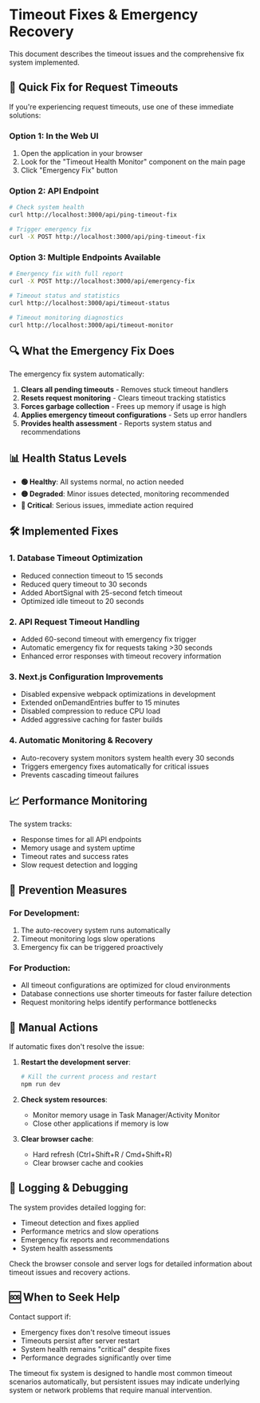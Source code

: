 # Timeout Fixes & Emergency Recovery

This document describes the timeout issues and the comprehensive fix system implemented.

## 🚨 Quick Fix for Request Timeouts

If you're experiencing request timeouts, use one of these immediate solutions:

### Option 1: In the Web UI
1. Open the application in your browser
2. Look for the "Timeout Health Monitor" component on the main page
3. Click "Emergency Fix" button

### Option 2: API Endpoint
```bash
# Check system health
curl http://localhost:3000/api/ping-timeout-fix

# Trigger emergency fix
curl -X POST http://localhost:3000/api/ping-timeout-fix
```

### Option 3: Multiple Endpoints Available
```bash
# Emergency fix with full report
curl -X POST http://localhost:3000/api/emergency-fix

# Timeout status and statistics  
curl http://localhost:3000/api/timeout-status

# Timeout monitoring diagnostics
curl http://localhost:3000/api/timeout-monitor
```

## 🔍 What the Emergency Fix Does

The emergency fix system automatically:

1. **Clears all pending timeouts** - Removes stuck timeout handlers
2. **Resets request monitoring** - Clears timeout tracking statistics
3. **Forces garbage collection** - Frees up memory if usage is high
4. **Applies emergency timeout configurations** - Sets up error handlers
5. **Provides health assessment** - Reports system status and recommendations

## 📊 Health Status Levels

- **🟢 Healthy**: All systems normal, no action needed
- **🟡 Degraded**: Minor issues detected, monitoring recommended
- **🔴 Critical**: Serious issues, immediate action required

## 🛠️ Implemented Fixes

### 1. Database Timeout Optimization
- Reduced connection timeout to 15 seconds
- Reduced query timeout to 30 seconds  
- Added AbortSignal with 25-second fetch timeout
- Optimized idle timeout to 20 seconds

### 2. API Request Timeout Handling
- Added 60-second timeout with emergency fix trigger
- Automatic emergency fix for requests taking >30 seconds
- Enhanced error responses with timeout recovery information

### 3. Next.js Configuration Improvements
- Disabled expensive webpack optimizations in development
- Extended onDemandEntries buffer to 15 minutes
- Disabled compression to reduce CPU load
- Added aggressive caching for faster builds

### 4. Automatic Monitoring & Recovery
- Auto-recovery system monitors system health every 30 seconds
- Triggers emergency fixes automatically for critical issues
- Prevents cascading timeout failures

## 📈 Performance Monitoring

The system tracks:
- Response times for all API endpoints
- Memory usage and system uptime
- Timeout rates and success rates
- Slow request detection and logging

## 🚀 Prevention Measures

### For Development:
1. The auto-recovery system runs automatically
2. Timeout monitoring logs slow operations
3. Emergency fix can be triggered proactively

### For Production:
- All timeout configurations are optimized for cloud environments
- Database connections use shorter timeouts for faster failure detection
- Request monitoring helps identify performance bottlenecks

## 🔧 Manual Actions

If automatic fixes don't resolve the issue:

1. **Restart the development server**:
   ```bash
   # Kill the current process and restart
   npm run dev
   ```

2. **Check system resources**:
   - Monitor memory usage in Task Manager/Activity Monitor
   - Close other applications if memory is low

3. **Clear browser cache**:
   - Hard refresh (Ctrl+Shift+R / Cmd+Shift+R)
   - Clear browser cache and cookies

## 📝 Logging & Debugging

The system provides detailed logging for:
- Timeout detection and fixes applied
- Performance metrics and slow operations
- Emergency fix reports and recommendations
- System health assessments

Check the browser console and server logs for detailed information about timeout issues and recovery actions.

## 🆘 When to Seek Help

Contact support if:
- Emergency fixes don't resolve timeout issues
- Timeouts persist after server restart
- System health remains "critical" despite fixes
- Performance degrades significantly over time

The timeout fix system is designed to handle most common timeout scenarios automatically, but persistent issues may indicate underlying system or network problems that require manual intervention.
